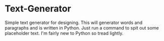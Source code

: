 # Text-Generator
Simple text generator for designing. This will generator words and paragraphs and is written in Python. Just run a command to spit out some placeholder text. I'm fairly new to Python so tread lightly.
